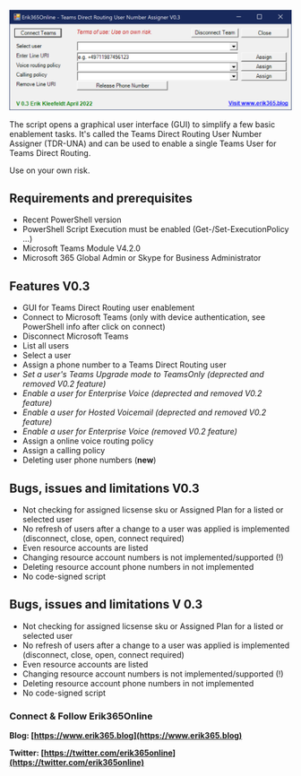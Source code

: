 ![TDRUNA](https://github.com/erik365online/MicrosoftTeamsUserNumberAssigner/blob/main/TDRUNAV03.png?raw=true)

The script opens a graphical user interface (GUI) to simplify a few basic enablement tasks. 
It's called the Teams Direct Routing User Number Assigner (TDR-UNA) and can be used to enable a single Teams User for Teams Direct Routing.
  
Use on your own risk.

## Requirements and prerequisites
  - Recent PowerShell version
  - PowerShell Script Execution must be enabled (Get-/Set-ExecutionPolicy ...)
  - Microsoft Teams Module V4.2.0
  - Microsoft 365 Global Admin or Skype for Business Administrator

## Features V0.3
- GUI for Teams Direct Routing user enablement
- Connect to Microsoft Teams (only with device authentication, see PowerShell info after click on connect)
- Disconnect Microsoft Teams
- List all users
- Select a user
- Assign a phone number to a Teams Direct Routing user
- *Set a user's Teams Upgrade mode to TeamsOnly (deprected and removed V0.2 feature)*
- *Enable a user for Enterprise Voice (deprected and removed V0.2 feature)*
- *Enable a user for Hosted Voicemail (deprected and removed V0.2 feature)*
- *Enable a user for Enterprise Voice (removed V0.2 feature)*
- Assign a online voice routing policy
- Assign a calling policy
- Deleting user phone numbers (**new**) 

## Bugs, issues and limitations V0.3
- Not checking for assigned licsense sku or Assigned Plan for a listed or selected user
- No refresh of users after a change to a user was applied is implemented (disconnect, close, open, connect required)
- Even resource accounts are listed
- Changing resource account numbers is not implemented/supported (!)
- Deleting resource account phone numbers in not implemented	
- No code-signed script
	
## Bugs, issues and limitations V 0.3
- Not checking for assigned licsense sku or Assigned Plan for a listed or selected user
- No refresh of users after a change to a user was applied is implemented (disconnect, close, open, connect required)
- Even resource accounts are listed
- Changing resource account numbers is not implemented/supported (!)
- Deleting resource account phone numbers in not implemented
- No code-signed script

### Connect & Follow Erik365Online
**Blog: [https://www.erik365.blog](https://www.erik365.blog)**

**Twitter: [https://twitter.com/erik365online](https://twitter.com/erik365online)**
